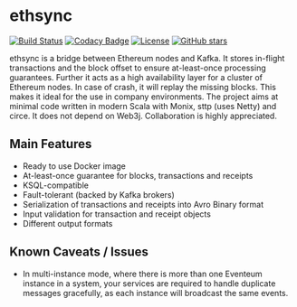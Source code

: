 # ethsync

[![Build Status](https://travis-ci.org/jpzk/ethsync.svg?branch=master)](https://travis-ci.org/jpzk/ethsync) [![Codacy Badge](https://api.codacy.com/project/badge/Grade/fe92a454c96e4cc398de80a060ba3376)](https://www.codacy.com/app/jpzk/ethsync_2?utm_source=github.com&amp;utm_medium=referral&amp;utm_content=jpzk/ethsync&amp;utm_campaign=Badge_Grade)
[![License](http://img.shields.io/:license-Apache%202-grey.svg)](http://www.apache.org/licenses/LICENSE-2.0.txt) [![GitHub stars](https://img.shields.io/github/stars/reeboio/ethsync.svg?style=flat)](https://github.com/jpzk/ethsync/stargazers) 

ethsync is a bridge between Ethereum nodes and Kafka. It stores in-flight transactions and the block offset to ensure at-least-once processing guarantees. Further it acts as a high availability layer for a cluster of Ethereum nodes. In case of crash, it will replay the missing blocks. This makes it ideal for the use in company environments. The project aims at minimal code written in modern Scala with Monix, sttp (uses Netty) and circe. It does not depend on Web3j. Collaboration is highly appreciated. 

## Main Features

* Ready to use Docker image
* At-least-once guarantee for blocks, transactions and receipts
* KSQL-compatible
* Fault-tolerant (backed by Kafka brokers)
* Serialization of transactions and receipts into Avro Binary format
* Input validation for transaction and receipt objects
* Different output formats

## Known Caveats / Issues
* In multi-instance mode, where there is more than one Eventeum instance in a system, your services are required to handle duplicate messages gracefully, as each instance will broadcast the same events.
